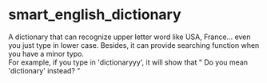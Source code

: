 # smart_english_dictionary 
A dictionary that can recognize upper letter word like USA, France... even you just type in lower case. 
Besides, it can provide searching function when you have a minor typo.  
For example, if you type in 'dictionaryyy', it will show that " Do you mean 'dictionary' instead? " 
